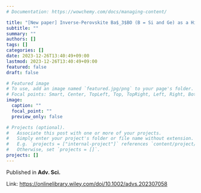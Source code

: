 ```yaml
---
# Documentation: https://wowchemy.com/docs/managing-content/

title: "[New paper] Inverse-Perovskite Ba$_3$BO (B = Si and Ge) as a High Performance Environmentally Benign Thermoelectric Material with Low Lattice Thermal Conductivity"
subtitle: ""
summary: ""
authors: []
tags: []
categories: []
date: 2023-12-26T13:40:49+09:00
lastmod: 2023-12-26T13:40:49+09:00
featured: false
draft: false

# Featured image
# To use, add an image named `featured.jpg/png` to your page's folder.
# Focal points: Smart, Center, TopLeft, Top, TopRight, Left, Right, BottomLeft, Bottom, BottomRight.
image:
  caption: ""
  focal_point: ""
  preview_only: false

# Projects (optional).
#   Associate this post with one or more of your projects.
#   Simply enter your project's folder or file name without extension.
#   E.g. `projects = ["internal-project"]` references `content/project/deep-learning/index.md`.
#   Otherwise, set `projects = []`.
projects: []
---
```


Published in **Adv. Sci.** <br>

Link: https://onlinelibrary.wiley.com/doi/10.1002/advs.202307058
